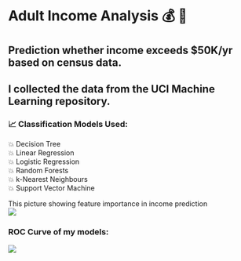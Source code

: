 # Adult Income Analysis 💰 🧮
## Prediction whether income exceeds $50K/yr based on census data. 

## I collected the data from the UCI Machine Learning repository.

### 📈 Classification Models Used:

💥 Decision Tree <br>
💥 Linear Regression <br>
💥 Logistic Regression <br>
💥 Random Forests <br>
💥 k-Nearest Neighbours <br>
💥 Support Vector Machine <br>

This picture showing feature importance in income prediction <br>
![](https://github.com/axrozwadowska/Adult_Income_Analysis/blob/master/images/wordcloud.png)

### ROC Curve of my models: 
![](https://github.com/axrozwadowska/Adult_Income_Analysis/blob/master/images/ROC.png)
